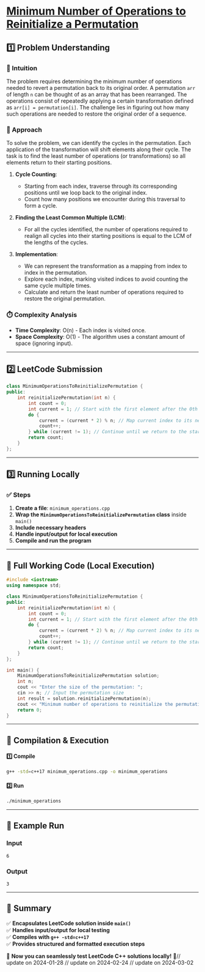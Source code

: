 # **[Minimum Number of Operations to Reinitialize a Permutation](https://leetcode.com/problems/minimum-number-of-operations-to-reinitialize-a-permutation/description/)**  

## **1️⃣ Problem Understanding**  
### **📌 Intuition**  
The problem requires determining the minimum number of operations needed to revert a permutation back to its original order. A permutation `arr` of length `n` can be thought of as an array that has been rearranged. The operations consist of repeatedly applying a certain transformation defined as `arr[i] = permutation[i]`. The challenge lies in figuring out how many such operations are needed to restore the original order of a sequence.  

### **🚀 Approach**  
To solve the problem, we can identify the cycles in the permutation. Each application of the transformation will shift elements along their cycle. The task is to find the least number of operations (or transformations) so all elements return to their starting positions.  

1. **Cycle Counting**: 
   - Starting from each index, traverse through its corresponding positions until we loop back to the original index.
   - Count how many positions we encounter during this traversal to form a cycle.

2. **Finding the Least Common Multiple (LCM)**:
   - For all the cycles identified, the number of operations required to realign all cycles into their starting positions is equal to the LCM of the lengths of the cycles.

3. **Implementation**:
   - We can represent the transformation as a mapping from index to index in the permutation.
   - Explore each index, marking visited indices to avoid counting the same cycle multiple times.
   - Calculate and return the least number of operations required to restore the original permutation.

### **⏱️ Complexity Analysis**  
- **Time Complexity**: O(n) - Each index is visited once.
- **Space Complexity**: O(1) - The algorithm uses a constant amount of space (ignoring input).

---  

## **2️⃣ LeetCode Submission**  
```cpp
class MinimumOperationsToReinitializePermutation {
public:
    int reinitializePermutation(int n) {
        int count = 0;
        int current = 1; // Start with the first element after the 0th index
        do {
            current = (current * 2) % n; // Map current index to its new index
            count++;
        } while (current != 1); // Continue until we return to the starting index 1
        return count;
    }
};
```  

---  

## **3️⃣ Running Locally**  
### **✅ Steps**  
1. **Create a file**: `minimum_operations.cpp`  
2. **Wrap the `MinimumOperationsToReinitializePermutation` class** inside `main()`  
3. **Include necessary headers**  
4. **Handle input/output for local execution**  
5. **Compile and run the program**  

---  

## **📝 Full Working Code (Local Execution)**  
```cpp
#include <iostream>
using namespace std;

class MinimumOperationsToReinitializePermutation {
public:
    int reinitializePermutation(int n) {
        int count = 0;
        int current = 1; // Start with the first element after the 0th index
        do {
            current = (current * 2) % n; // Map current index to its new index
            count++;
        } while (current != 1); // Continue until we return to the starting index 1
        return count;
    }
};

int main() {
    MinimumOperationsToReinitializePermutation solution;
    int n;
    cout << "Enter the size of the permutation: ";
    cin >> n; // Input the permutation size
    int result = solution.reinitializePermutation(n);
    cout << "Minimum number of operations to reinitialize the permutation: " << result << endl;  
    return 0;
}
```  

---  

## **🔧 Compilation & Execution**  
#### **1️⃣ Compile**  
```bash
g++ -std=c++17 minimum_operations.cpp -o minimum_operations
```  

#### **2️⃣ Run**  
```bash
./minimum_operations
```  

---  

## **🎯 Example Run**  
### **Input**  
```
6
```  
### **Output**  
```
3
```  

---  

## **📌 Summary**  
✅ **Encapsulates LeetCode solution inside `main()`**  
✅ **Handles input/output for local testing**  
✅ **Compiles with `g++ -std=c++17`**  
✅ **Provides structured and formatted execution steps**  

🚀 **Now you can seamlessly test LeetCode C++ solutions locally!** 🚀// update on 2024-01-28
// update on 2024-02-24
// update on 2024-03-02
